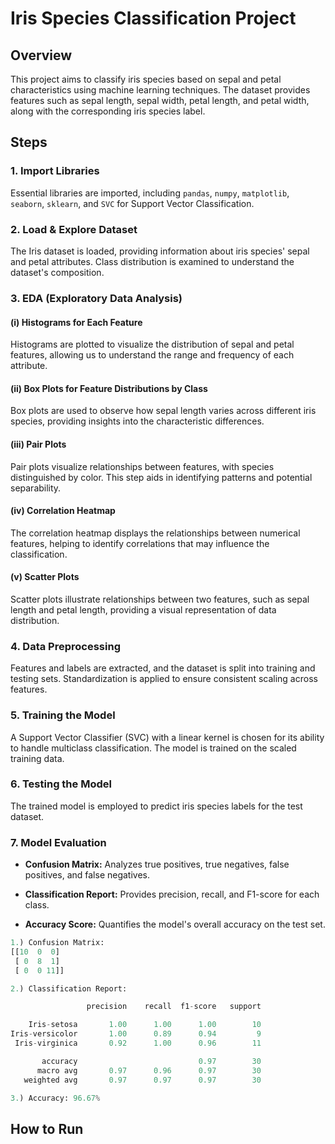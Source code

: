 # Iris Species Classification Project

## Overview

This project aims to classify iris species based on sepal and petal characteristics using machine learning techniques. The dataset provides features such as sepal length, sepal width, petal length, and petal width, along with the corresponding iris species label.

## Steps

### 1. Import Libraries

Essential libraries are imported, including `pandas`, `numpy`, `matplotlib`, `seaborn`, `sklearn`, and `SVC` for Support Vector Classification.

### 2. Load & Explore Dataset

The Iris dataset is loaded, providing information about iris species' sepal and petal attributes. Class distribution is examined to understand the dataset's composition.

### 3. EDA (Exploratory Data Analysis)

#### (i) Histograms for Each Feature

Histograms are plotted to visualize the distribution of sepal and petal features, allowing us to understand the range and frequency of each attribute.

#### (ii) Box Plots for Feature Distributions by Class

Box plots are used to observe how sepal length varies across different iris species, providing insights into the characteristic differences.

#### (iii) Pair Plots

Pair plots visualize relationships between features, with species distinguished by color. This step aids in identifying patterns and potential separability.

#### (iv) Correlation Heatmap

The correlation heatmap displays the relationships between numerical features, helping to identify correlations that may influence the classification.

#### (v) Scatter Plots

Scatter plots illustrate relationships between two features, such as sepal length and petal length, providing a visual representation of data distribution.

### 4. Data Preprocessing

Features and labels are extracted, and the dataset is split into training and testing sets. Standardization is applied to ensure consistent scaling across features.

### 5. Training the Model

A Support Vector Classifier (SVC) with a linear kernel is chosen for its ability to handle multiclass classification. The model is trained on the scaled training data.

### 6. Testing the Model

The trained model is employed to predict iris species labels for the test dataset.

### 7. Model Evaluation

- **Confusion Matrix:** Analyzes true positives, true negatives, false positives, and false negatives.
  
- **Classification Report:** Provides precision, recall, and F1-score for each class.
  
- **Accuracy Score:** Quantifies the model's overall accuracy on the test set.

```python
1.) Confusion Matrix:
[[10  0  0]
 [ 0  8  1]
 [ 0  0 11]]

2.) Classification Report:

                 precision    recall  f1-score   support

    Iris-setosa       1.00      1.00      1.00        10
Iris-versicolor       1.00      0.89      0.94         9
 Iris-virginica       0.92      1.00      0.96        11

       accuracy                           0.97        30
      macro avg       0.97      0.96      0.97        30
   weighted avg       0.97      0.97      0.97        30

3.) Accuracy: 96.67%
```

## How to Run 

